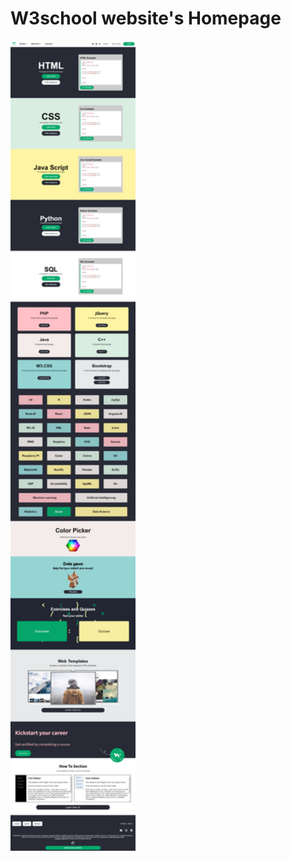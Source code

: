 # W3school website's Homepage

<img src="https://github.com/gooddevil79/w3school-homepage/blob/master/full-webpage.png" width="200">